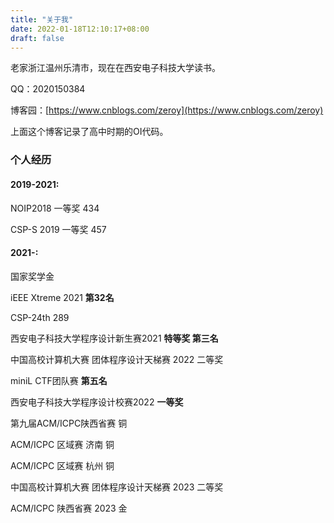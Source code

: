 ```yaml
---
title: "关于我"
date: 2022-01-18T12:10:17+08:00
draft: false
---
```


老家浙江温州乐清市，现在在西安电子科技大学读书。

QQ：2020150384

博客园：[https://www.cnblogs.com/zeroy](https://www.cnblogs.com/zeroy)

上面这个博客记录了高中时期的OI代码。
### 个人经历

#### 2019-2021:

NOIP2018 一等奖 434

CSP-S 2019 一等奖 457

#### 2021-:

国家奖学金

iEEE Xtreme 2021 **第32名**

CSP-24th 289

西安电子科技大学程序设计新生赛2021 **特等奖 第三名**

中国高校计算机大赛 团体程序设计天梯赛 2022 二等奖

miniL CTF团队赛 **第五名**

西安电子科技大学程序设计校赛2022 **一等奖**

第九届ACM/ICPC陕西省赛 铜

ACM/ICPC 区域赛 济南 铜

ACM/ICPC 区域赛 杭州 铜

中国高校计算机大赛 团体程序设计天梯赛 2023 二等奖

ACM/ICPC 陕西省赛 2023 金

